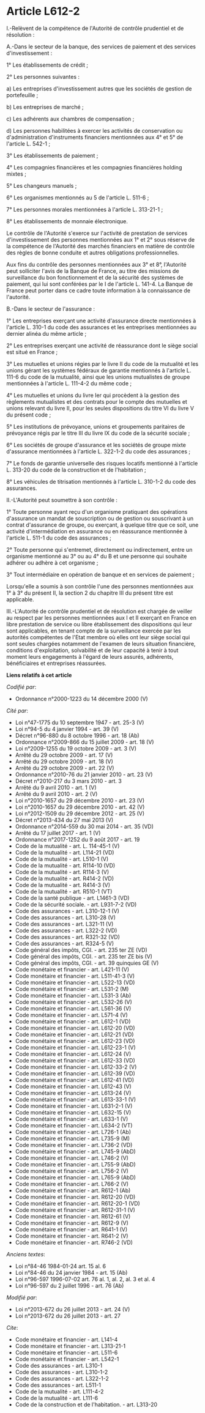 # Article L612-2

I.-Relèvent de la compétence de l'Autorité de contrôle prudentiel et de résolution : 

A.-Dans le secteur de la banque, des services de paiement et des services d'investissement : 

1° Les établissements de crédit ; 

2° Les personnes suivantes : 

a) Les entreprises d'investissement autres que les sociétés de gestion de portefeuille ; 

b) Les entreprises de marché ; 

c) Les adhérents aux chambres de compensation ; 

d) Les personnes habilitées à exercer les activités de conservation ou d'administration d'instruments financiers mentionnées
aux 4° et 5° de l'article L. 542-1 ; 

3° Les établissements de paiement ; 

4° Les compagnies financières et les compagnies financières holding mixtes ; 

5° Les changeurs manuels ; 

6° Les organismes mentionnés au 5 de l'article L. 511-6 ; 

7° Les personnes morales mentionnées à l'article L. 313-21-1 ; 

8° Les établissements de monnaie électronique. 

Le contrôle de l'Autorité s'exerce sur l'activité de prestation de services d'investissement des personnes mentionnées aux 1°
et 2° sous réserve de la compétence de l'Autorité des marchés financiers en matière de contrôle des règles de bonne conduite
et autres obligations professionnelles. 

Aux fins du contrôle des personnes mentionnées aux 3° et 8°, l'Autorité peut solliciter l'avis de la Banque de France, au
titre des missions de surveillance du bon fonctionnement et de la sécurité des systèmes de paiement, qui lui sont conférées
par le I de l'article L. 141-4. La Banque de France peut porter dans ce cadre toute information à la connaissance de
l'autorité. 

B.-Dans le secteur de l'assurance : 

1° Les entreprises exerçant une activité d'assurance directe mentionnées à l'article L. 310-1 du code des assurances et les
entreprises mentionnées au dernier alinéa du même article ; 

2° Les entreprises exerçant une activité de réassurance dont le siège social est situé en France ; 

3° Les mutuelles et unions régies par le livre II du code de la mutualité et les unions gérant les systèmes fédéraux de
garantie mentionnés à l'article L. 111-6 du code de la mutualité, ainsi que les unions mutualistes de groupe mentionnées à
l'article L. 111-4-2 du même code ; 

4° Les mutuelles et unions du livre Ier qui procèdent à la gestion des règlements mutualistes et des contrats pour le compte
des mutuelles et unions relevant du livre II, pour les seules dispositions du titre VI du livre V du présent code ; 

5° Les institutions de prévoyance, unions et groupements paritaires de prévoyance régis par le titre III du livre IX du code
de la sécurité sociale ; 

6° Les sociétés de groupe d'assurance et les sociétés de groupe mixte d'assurance mentionnées à l'article L. 322-1-2 du code
des assurances ; 

7° Le fonds de garantie universelle des risques locatifs mentionné à l'article L. 313-20 du code de la construction et de
l'habitation ; 

8° Les véhicules de titrisation mentionnés à l'article L. 310-1-2 du code des assurances. 

II.-L'Autorité peut soumettre à son contrôle : 

1° Toute personne ayant reçu d'un organisme pratiquant des opérations d'assurance un mandat de souscription ou de gestion ou
souscrivant à un contrat d'assurance de groupe, ou exerçant, à quelque titre que ce soit, une activité d'intermédiation en
assurance ou en réassurance mentionnée à l'article L. 511-1 du code des assurances ; 

2° Toute personne qui s'entremet, directement ou indirectement, entre un organisme mentionné au 3° ou au 4° du B et une
personne qui souhaite adhérer ou adhère à cet organisme ; 

3° Tout intermédiaire en opération de banque et en services de paiement ;

Lorsqu'elle a soumis à son contrôle l'une des personnes mentionnées aux 1° à 3° du présent II, la section 2 du chapitre III
du présent titre est applicable. 

III.-L'Autorité de contrôle prudentiel et de résolution est chargée de veiller au respect par les personnes mentionnées aux I
et II exerçant en France en libre prestation de service ou libre établissement des dispositions qui leur sont applicables, en
tenant compte de la surveillance exercée par les autorités compétentes de l'Etat membre où elles ont leur siège social qui
sont seules chargées notamment de l'examen de leurs situation financière, conditions d'exploitation, solvabilité et de leur
capacité à tenir à tout moment leurs engagements à l'égard de leurs assurés, adhérents, bénéficiaires et entreprises
réassurées.

**Liens relatifs à cet article**

_Codifié par_:

  - Ordonnance n°2000-1223 du 14 décembre 2000 (V)

_Cité par_:

  - Loi n°47-1775 du 10 septembre 1947 - art. 25-3 (V)
  - Loi n°94-5 du 4 janvier 1994 - art. 39 (V)
  - Décret n°96-880 du 8 octobre 1996 - art. 18 (Ab)
  - Ordonnance n°2009-866 du 15 juillet 2009 - art. 18 (V)
  - Loi n°2009-1255 du 19 octobre 2009 - art. 3 (V)
  - Arrêté du 29 octobre 2009 - art. 17 (V)
  - Arrêté du 29 octobre 2009 - art. 18 (V)
  - Arrêté du 29 octobre 2009 - art. 22 (V)
  - Ordonnance n°2010-76 du 21 janvier 2010 - art. 23 (V)
  - Décret n°2010-217 du 3 mars 2010 - art. 3
  - Arrêté du 9 avril 2010 - art. 1 (V)
  - Arrêté du 9 avril 2010 - art. 2 (V)
  - Loi n°2010-1657 du 29 décembre 2010 - art. 23 (V)
  - Loi n°2010-1657 du 29 décembre 2010 - art. 42 (V)
  - Loi n°2012-1509 du 29 décembre 2012 - art. 25 (V)
  - Décret n°2013-434 du 27 mai 2013 (V)
  - Ordonnance n°2014-559 du 30 mai 2014 - art. 35 (VD)
  - Arrêté du 17 juillet 2017 - art. 1 (V)
  - Ordonnance n°2017-1252 du 9 août 2017 - art. 19
  - Code de la mutualité - art. L. 114-45-1 (V)
  - Code de la mutualité - art. L114-21 (VD)
  - Code de la mutualité - art. L510-1 (V)
  - Code de la mutualité - art. R114-10 (VD)
  - Code de la mutualité - art. R114-3 (V)
  - Code de la mutualité - art. R414-2 (VD)
  - Code de la mutualité - art. R414-3 (V)
  - Code de la mutualité - art. R510-1 (VT)
  - Code de la santé publique - art. L1461-3 (VD)
  - Code de la sécurité sociale. - art. L931-7-2 (VD)
  - Code des assurances - art. L310-12-1 (V)
  - Code des assurances - art. L310-28 (V)
  - Code des assurances - art. L321-11 (V)
  - Code des assurances - art. L322-2 (VD)
  - Code des assurances - art. R321-32 (VD)
  - Code des assurances - art. R324-5 (V)
  - Code général des impôts, CGI. - art. 235 ter ZE (VD)
  - Code général des impôts, CGI. - art. 235 ter ZE bis (V)
  - Code général des impôts, CGI. - art. 39 quinquies GE (V)
  - Code monétaire et financier - art. L421-11 (V)
  - Code monétaire et financier - art. L511-41-3 (V)
  - Code monétaire et financier - art. L522-13 (VD)
  - Code monétaire et financier - art. L531-2 (M)
  - Code monétaire et financier - art. L531-3 (Ab)
  - Code monétaire et financier - art. L532-26 (V)
  - Code monétaire et financier - art. L561-36 (V)
  - Code monétaire et financier - art. L571-4 (V)
  - Code monétaire et financier - art. L612-1 (VD)
  - Code monétaire et financier - art. L612-20 (VD)
  - Code monétaire et financier - art. L612-21 (VD)
  - Code monétaire et financier - art. L612-23 (VD)
  - Code monétaire et financier - art. L612-23-1 (V)
  - Code monétaire et financier - art. L612-24 (V)
  - Code monétaire et financier - art. L612-33 (VD)
  - Code monétaire et financier - art. L612-33-2 (V)
  - Code monétaire et financier - art. L612-39 (VD)
  - Code monétaire et financier - art. L612-41 (VD)
  - Code monétaire et financier - art. L612-43 (V)
  - Code monétaire et financier - art. L613-24 (V)
  - Code monétaire et financier - art. L613-33-1 (V)
  - Code monétaire et financier - art. L631-2-1 (V)
  - Code monétaire et financier - art. L632-15 (V)
  - Code monétaire et financier - art. L633-1 (V)
  - Code monétaire et financier - art. L634-2 (VT)
  - Code monétaire et financier - art. L726-1 (Ab)
  - Code monétaire et financier - art. L735-9 (M)
  - Code monétaire et financier - art. L736-2 (VD)
  - Code monétaire et financier - art. L745-9 (AbD)
  - Code monétaire et financier - art. L746-2 (V)
  - Code monétaire et financier - art. L755-9 (AbD)
  - Code monétaire et financier - art. L756-2 (V)
  - Code monétaire et financier - art. L765-9 (AbD)
  - Code monétaire et financier - art. L766-2 (V)
  - Code monétaire et financier - art. R612-1 (Ab)
  - Code monétaire et financier - art. R612-20 (VD)
  - Code monétaire et financier - art. R612-20-1 (VD)
  - Code monétaire et financier - art. R612-31-1 (V)
  - Code monétaire et financier - art. R612-61 (V)
  - Code monétaire et financier - art. R612-9 (V)
  - Code monétaire et financier - art. R641-1 (V)
  - Code monétaire et financier - art. R641-2 (V)
  - Code monétaire et financier - art. R746-2 (VD)

_Anciens textes_:

  - Loi n°84-46 1984-01-24 art. 15 al. 6
  - Loi n°84-46 du 24 janvier 1984 - art. 15 (Ab)
  - Loi n°96-597 1996-07-02 art. 76 al. 1, al. 2, al. 3 et al. 4
  - Loi n°96-597 du 2 juillet 1996 - art. 76 (Ab)

_Modifié par_:

  - Loi n°2013-672 du 26 juillet 2013 - art. 24 (V)
  - Loi n°2013-672 du 26 juillet 2013 - art. 27

_Cite_:

  - Code monétaire et financier - art. L141-4
  - Code monétaire et financier - art. L313-21-1
  - Code monétaire et financier - art. L511-6
  - Code monétaire et financier - art. L542-1
  - Code des assurances - art. L310-1
  - Code des assurances - art. L310-1-2
  - Code des assurances - art. L322-1-2
  - Code des assurances - art. L511-1
  - Code de la mutualité - art. L111-4-2
  - Code de la mutualité - art. L111-6
  - Code de la construction et de l'habitation. - art. L313-20
